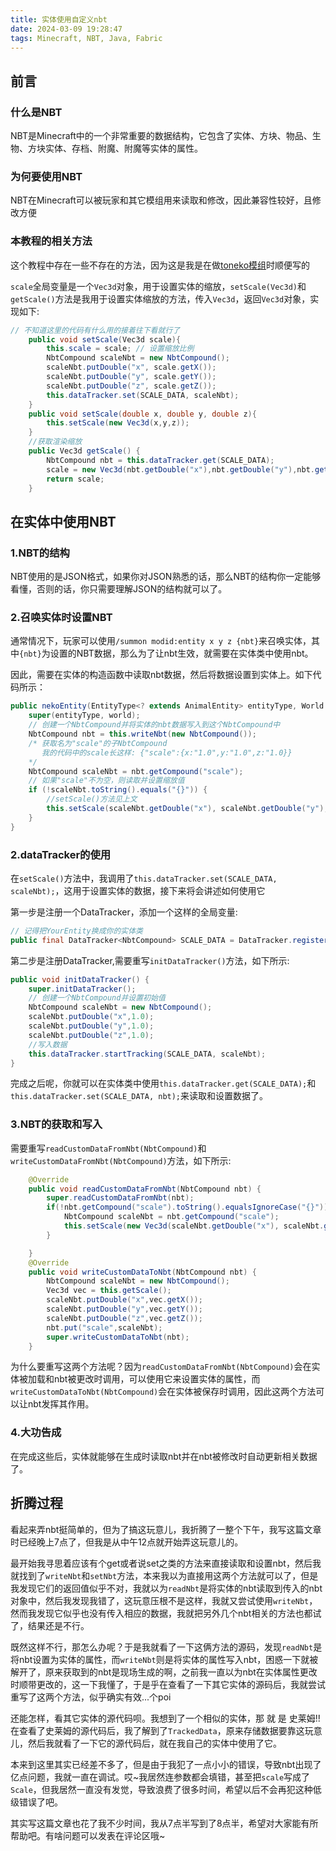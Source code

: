---title: 实体使用自定义nbtdate: 2024-03-09 19:28:47tags: Minecraft, NBT, Java, Fabric---## 前言### 什么是NBTNBT是Minecraft中的一个非常重要的数据结构，它包含了实体、方块、物品、生物、方块实体、存档、附魔、附魔等实体的属性。### 为何要使用NBTNBT在Minecraft可以被玩家和其它模组用来读取和修改，因此兼容性较好，且修改方便### 本教程的相关方法这个教程中存在一些不存在的方法，因为这是我是在做[toneko模组](https://github.com/csneko/toneko)时顺便写的`scale`全局变量是一个`Vec3d`对象，用于设置实体的缩放，`setScale(Vec3d)`和`getScale()`方法是我用于设置实体缩放的方法，传入`Vec3d`，返回`Vec3d`对象，实现如下:```java// 不知道这里的代码有什么用的接着往下看就行了    public void setScale(Vec3d scale){        this.scale = scale; // 设置缩放比例        NbtCompound scaleNbt = new NbtCompound();        scaleNbt.putDouble("x", scale.getX());        scaleNbt.putDouble("y", scale.getY());        scaleNbt.putDouble("z", scale.getZ());        this.dataTracker.set(SCALE_DATA, scaleNbt);    }    public void setScale(double x, double y, double z){        this.setScale(new Vec3d(x,y,z));    }    //获取渲染缩放    public Vec3d getScale() {        NbtCompound nbt = this.dataTracker.get(SCALE_DATA);        scale = new Vec3d(nbt.getDouble("x"),nbt.getDouble("y"),nbt.getDouble("z"));        return scale;    }```## 在实体中使用NBT### 1.NBT的结构NBT使用的是JSON格式，如果你对JSON熟悉的话，那么NBT的结构你一定能够看懂，否则的话，你只需要理解JSON的结构就可以了。### 2.召唤实体时设置NBT通常情况下，玩家可以使用`/summon modid:entity x y z {nbt}`来召唤实体，其中`{nbt}`为设置的NBT数据，那么为了让nbt生效，就需要在实体类中使用nbt。因此，需要在实体的构造函数中读取nbt数据，然后将数据设置到实体上。如下代码所示：```javapublic nekoEntity(EntityType<? extends AnimalEntity> entityType, World world) {    super(entityType, world);    // 创建一个NbtCompound并将实体的nbt数据写入到这个NbtCompound中    NbtCompound nbt = this.writeNbt(new NbtCompound());    /* 获取名为"scale"的子NbtCompound       我的代码中的scale长这样: {"scale":{x:"1.0",y:"1.0",z:"1.0}}         */    NbtCompound scaleNbt = nbt.getCompound("scale");    // 如果"scale"不为空，则读取并设置缩放值    if (!scaleNbt.toString().equals("{}")) {        //setScale()方法见上文        this.setScale(scaleNbt.getDouble("x"), scaleNbt.getDouble("y"), scaleNbt.getDouble("z"));    }}```### 2.dataTracker的使用在`setScale()`方法中，我调用了`this.dataTracker.set(SCALE_DATA, scaleNbt);`，这用于设置实体的数据，接下来将会讲述如何使用它第一步是注册一个DataTracker，添加一个这样的全局变量:```java// 记得把YourEntity换成你的实体类public final DataTracker<NbtCompound> SCALE_DATA = DataTracker.registerData(YourEntity.class, TrackedDataHandlerRegistry.NBT_COMPOUND);```第二步是注册DataTracker,需要重写`initDataTracker()`方法，如下所示:```javapublic void initDataTracker() {    super.initDataTracker();    // 创建一个NbtCompound并设置初始值    NbtCompound scaleNbt = new NbtCompound();    scaleNbt.putDouble("x",1.0);    scaleNbt.putDouble("y",1.0);    scaleNbt.putDouble("z",1.0);    //写入数据    this.dataTracker.startTracking(SCALE_DATA, scaleNbt);}```完成之后呢，你就可以在实体类中使用`this.dataTracker.get(SCALE_DATA);`和`this.dataTracker.set(SCALE_DATA, nbt);`来读取和设置数据了。### 3.NBT的获取和写入需要重写`readCustomDataFromNbt(NbtCompound)`和`writeCustomDataFromNbt(NbtCompound)`方法，如下所示:```java    @Override    public void readCustomDataFromNbt(NbtCompound nbt) {        super.readCustomDataFromNbt(nbt);        if(!nbt.getCompound("scale").toString().equalsIgnoreCase("{}")) {            NbtCompound scaleNbt = nbt.getCompound("scale");            this.setScale(new Vec3d(scaleNbt.getDouble("x"), scaleNbt.getDouble("y"), scaleNbt.getDouble("z")));        }    }    @Override    public void writeCustomDataToNbt(NbtCompound nbt) {        NbtCompound scaleNbt = new NbtCompound();        Vec3d vec = this.getScale();        scaleNbt.putDouble("x",vec.getX());        scaleNbt.putDouble("y",vec.getY());        scaleNbt.putDouble("z",vec.getZ());        nbt.put("scale",scaleNbt);        super.writeCustomDataToNbt(nbt);    }```为什么要重写这两个方法呢？因为`readCustomDataFromNbt(NbtCompound)`会在实体被加载和nbt被更改时调用，可以使用它来设置实体的属性，而`writeCustomDataToNbt(NbtCompound)`会在实体被保存时调用，因此这两个方法可以让nbt发挥其作用。### 4.大功告成在完成这些后，实体就能够在生成时读取nbt并在nbt被修改时自动更新相关数据了。## 折腾过程看起来弄nbt挺简单的，但为了搞这玩意儿，我折腾了一整个下午，我写这篇文章时已经晚上7点了，但我是从中午12点就开始弄这玩意儿的。最开始我寻思着应该有个get或者说set之类的方法来直接读取和设置nbt，然后我就找到了`writeNbt`和`setNbt`方法，本来我以为直接用这两个方法就可以了，但是我发现它们的返回值似乎不对，我就以为`readNbt`是将实体的nbt读取到传入的nbt对象中，然后我发现我错了，这玩意压根不是这样，我就又尝试使用`writeNbt`，然而我发现它似乎也没有传入相应的数据，我就把另外几个nbt相关的方法也都试了，结果还是不行。既然这样不行，那怎么办呢？于是我就看了一下这俩方法的源码，发现`readNbt`是将nbt设置为实体的属性，而`writeNbt`则是将实体的属性写入nbt，困惑一下就被解开了，原来获取到的nbt是现场生成的啊，之前我一直以为nbt在实体属性更改时顺带更改的，这一下我懂了，于是乎在查看了一下其它实体的源码后，我就尝试重写了这两个方法，似乎确实有效...个poi还能怎样，看其它实体的源代码呗。我想到了一个相似的实体，那 就 是 史莱姆!!在查看了史莱姆的源代码后，我了解到了`TrackedData`，原来存储数据要靠这玩意儿，然后我就看了一下它的源代码后，就在我自己的实体中使用了它。本来到这里其实已经差不多了，但是由于我犯了一点小小的错误，导致nbt出现了亿点问题，我就一直在调试。哎~我居然连参数都会填错，甚至把`scale`写成了`Scale`，但我居然一直没有发觉，导致浪费了很多时间，希望以后不会再犯这种低级错误了吧。其实写这篇文章也花了我不少时间，我从7点半写到了8点半，希望对大家能有所帮助吧。有啥问题可以发表在评论区哦~